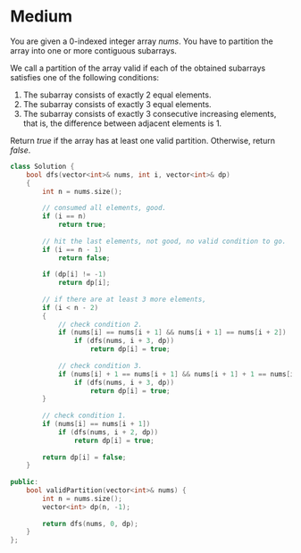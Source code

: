 # Medium

You are given a 0-indexed integer array $nums$. You have to partition the array into one or more contiguous subarrays.

We call a partition of the array valid if each of the obtained subarrays satisfies one of the following conditions:

1. The subarray consists of exactly $2$ equal elements.
1. The subarray consists of exactly $3$ equal elements.
1. The subarray consists of exactly $3$ consecutive increasing elements, that is, the difference between adjacent elements is 1.

Return $true$ if the array has at least one valid partition. Otherwise, return $false$.

```cpp
class Solution {
    bool dfs(vector<int>& nums, int i, vector<int>& dp)
    {
        int n = nums.size();
        
        // consumed all elements, good.
        if (i == n)
            return true;
        
        // hit the last elements, not good, no valid condition to go.
        if (i == n - 1)
            return false;
        
        if (dp[i] != -1)
            return dp[i];
        
        // if there are at least 3 more elements, 
        if (i < n - 2)
        {
            // check condition 2.
            if (nums[i] == nums[i + 1] && nums[i + 1] == nums[i + 2])
                if (dfs(nums, i + 3, dp))
                    return dp[i] = true;
            
            // check condition 3.
            if (nums[i] + 1 == nums[i + 1] && nums[i + 1] + 1 == nums[i + 2])
                if (dfs(nums, i + 3, dp))
                    return dp[i] = true;
        }
        
        // check condition 1.
        if (nums[i] == nums[i + 1])
            if (dfs(nums, i + 2, dp))
                return dp[i] = true;
        
        return dp[i] = false;
    }
    
public:
    bool validPartition(vector<int>& nums) {
        int n = nums.size();
        vector<int> dp(n, -1);
        
        return dfs(nums, 0, dp);
    }
};
```

